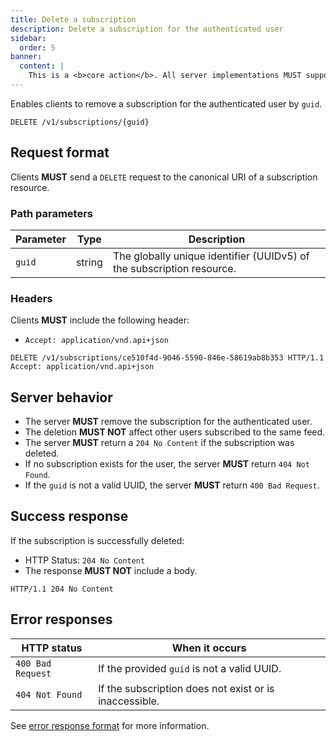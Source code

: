 ```yaml
---
title: Delete a subscription
description: Delete a subscription for the authenticated user
sidebar:
  order: 5
banner:
  content: |
    This is a <b>core action</b>. All server implementations MUST support it.
---
```


Enables clients to remove a subscription for the authenticated user by `guid`.

```http
DELETE /v1/subscriptions/{guid}
```

## Request format

Clients **MUST** send a `DELETE` request to the canonical URI of a subscription resource.

### Path parameters

| Parameter | Type   | Description                                                           |
| --------- | ------ | --------------------------------------------------------------------- |
| `guid`    | string | The globally unique identifier (UUIDv5) of the subscription resource. |

### Headers

Clients **MUST** include the following header:

- `Accept: application/vnd.api+json`

```http
DELETE /v1/subscriptions/ce510f4d-9046-5590-846e-58619ab8b353 HTTP/1.1
Accept: application/vnd.api+json
```

## Server behavior

- The server **MUST** remove the subscription for the authenticated user.
- The deletion **MUST NOT** affect other users subscribed to the same feed.
- The server **MUST** return a `204 No Content` if the subscription was deleted.
- If no subscription exists for the user, the server **MUST** return `404 Not Found`.
- If the `guid` is not a valid UUID, the server **MUST** return `400 Bad Request`.

## Success response

If the subscription is successfully deleted:

- HTTP Status: `204 No Content`
- The response **MUST NOT** include a body.

```http
HTTP/1.1 204 No Content
```

## Error responses

| HTTP status       | When it occurs                                         |
| ----------------- | ------------------------------------------------------ |
| `400 Bad Request` | If the provided `guid` is not a valid UUID.            |
| `404 Not Found`   | If the subscription does not exist or is inaccessible. |

See [error response format](/specs/error-codes) for more information.
